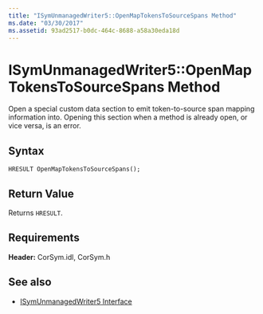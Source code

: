 ```yaml
---
title: "ISymUnmanagedWriter5::OpenMapTokensToSourceSpans Method"
ms.date: "03/30/2017"
ms.assetid: 93ad2517-b0dc-464c-8688-a58a30eda18d
---
```

# ISymUnmanagedWriter5::OpenMapTokensToSourceSpans Method
Open a special custom data section to emit token-to-source span mapping information into. Opening this section when a method is already open, or vice versa, is an error.  
  
## Syntax  
  
```idl  
HRESULT OpenMapTokensToSourceSpans();  
```  
  
## Return Value  
 Returns `HRESULT`.  
  
## Requirements  
 **Header:** CorSym.idl, CorSym.h  
  
## See also

- [ISymUnmanagedWriter5 Interface](isymunmanagedwriter5-interface.md)
